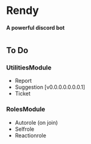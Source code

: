 # Rendy
#### A powerful discord bot
# 
## To Do
### UtilitiesModule
* Report
* Suggestion [v0.0.0.0.0.0.0.1]
* Ticket

### RolesModule
* Autorole (on join)
* Selfrole
* Reactionrole
